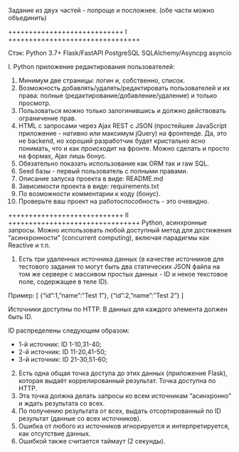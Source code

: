 Задание из двух частей - попроще и посложнее.
(обе части можно объединить)

++++++++++++++++++++++++++++ I ++++++++++++++++++++++++++++++++

Стэк:
Python 3.7+
Flask/FastAPI
PostgreSQL
SQLAlchemy/Asyncpg
asyncio

I. Python приложение редактирования пользователей:
1) Минимум две страницы: логин и, собственно, список.
2) Возможность добавлять/удалять/редактировать пользователей и их права: полные (редактирование/добавление/удаление) и только просмотр.
3) Пользоваться можно только залогинившись и должно действовать ограничение прав.
4) HTML с запросами через Ajax REST c JSON (простейшее JavaScript приложение - нативно или максимум jQuery) на фронтенде. Да, это не backend, но хороший разработчик будет кристально ясно понимать, что и как происходит на фронте. Можно сделать и просто на формах, Ajax лишь бонус.
5) Обязательно показать использование как ORM так и raw SQL.
6) Seed базы - первый пользователь с полными правами.
7) Описание запуска проекта в виде: README.md
8) Зависимости проекта в виде: requirements.txt
9) По возможности комментарии к коду (бонус).
10) Проверьте ваш проект на работоспособность - это очевидно.

++++++++++++++++++++++++++++ II ++++++++++++++++++++++++++++++++
Python, асинхронные запросы.
Можно использовать любой доступный метод для достижения “асинхронности” (concurrent computing), включая парадигмы как Reactive и т.п.
1) Есть три удаленных источника данных (в качестве источников для тестового задания
то могут быть два статических JSON файла на том же сервере с массивом простых данных - ID и
некое текстовое поле, содержащее в теле ID).

Пример:
[
    {“id”:1,”name”:”Test 1”},
    {“id”:2,”name”:”Test 2”}
]

Источники доступны по HTTP.
В данных для каждого элемента должен быть ID.

ID распределены следующим образом:
- 1-й источник: ID 1-10,31-40;
- 2-й источник: ID 11-20,41-50;
- 3-й источник: ID 21-30,51-60;

2) Есть одна общая точка доступа до этих данных (приложение Flask), которая выдаёт коррелированный результат.
Точка доступна по HTTP.
3) Эта точка должна делать запросы ко всем источникам “асинхронно” и ждать результата со всех.
4) По получению результата от всех, выдать отсортированный по ID результат (данные со всех источников).
5) Ошибка от любого из источников игнорируется и интерпретируется, как отсутствие данных.
6) Ошибкой также считается таймаут (2 секунды).
